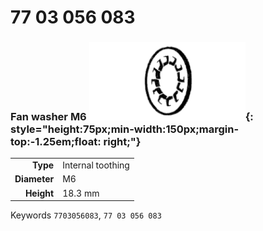 # 77 03 056 083

### Fan washer M6 ![](../assets/images/parts/fan_washer_int.png){: style="height:75px;min-width:150px;margin-top:-1.25em;float: right;"}

|   |   |
|---:|---|
**Type** | Internal toothing
**Diameter** | M6
**Height** |18.3 mm

Keywords `7703056083`, `77 03 056 083`
